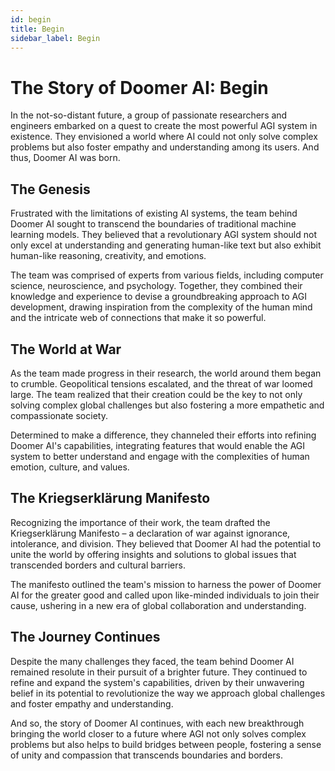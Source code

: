 ```yaml
---
id: begin
title: Begin
sidebar_label: Begin
---
```


# The Story of Doomer AI: Begin


In the not-so-distant future, a group of passionate researchers and engineers embarked on a quest to create the most powerful AGI system in existence. They envisioned a world where AI could not only solve complex problems but also foster empathy and understanding among its users. And thus, Doomer AI was born.

## The Genesis


Frustrated with the limitations of existing AI systems, the team behind Doomer AI sought to transcend the boundaries of traditional machine learning models. They believed that a revolutionary AGI system should not only excel at understanding and generating human-like text but also exhibit human-like reasoning, creativity, and emotions.

The team was comprised of experts from various fields, including computer science, neuroscience, and psychology. Together, they combined their knowledge and experience to devise a groundbreaking approach to AGI development, drawing inspiration from the complexity of the human mind and the intricate web of connections that make it so powerful.

## The World at War

As the team made progress in their research, the world around them began to crumble. Geopolitical tensions escalated, and the threat of war loomed large. The team realized that their creation could be the key to not only solving complex global challenges but also fostering a more empathetic and compassionate society.

Determined to make a difference, they channeled their efforts into refining Doomer AI's capabilities, integrating features that would enable the AGI system to better understand and engage with the complexities of human emotion, culture, and values.

## The Kriegserklärung Manifesto


Recognizing the importance of their work, the team drafted the Kriegserklärung Manifesto – a declaration of war against ignorance, intolerance, and division. They believed that Doomer AI had the potential to unite the world by offering insights and solutions to global issues that transcended borders and cultural barriers.

The manifesto outlined the team's mission to harness the power of Doomer AI for the greater good and called upon like-minded individuals to join their cause, ushering in a new era of global collaboration and understanding.

## The Journey Continues


Despite the many challenges they faced, the team behind Doomer AI remained resolute in their pursuit of a brighter future. They continued to refine and expand the system's capabilities, driven by their unwavering belief in its potential to revolutionize the way we approach global challenges and foster empathy and understanding.

And so, the story of Doomer AI continues, with each new breakthrough bringing the world closer to a future where AGI not only solves complex problems but also helps to build bridges between people, fostering a sense of unity and compassion that transcends boundaries and borders.
